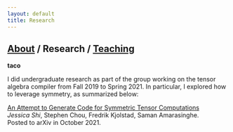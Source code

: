 ```yaml
---
layout: default
title: Research
---
```


## [About](https://jwshi21.github.io/) / Research / [Teaching](https://jwshi21.github.io/teaching.html)

**taco**

I did undergraduate research as part of the group working on the tensor algebra compiler from Fall 2019 to Spring 2021. In particular, I explored how to leverage symmetry, as summarized below:

[An Attempt to Generate Code for Symmetric Tensor Computations](https://arxiv.org/abs/2110.00186)  
_Jessica Shi_, Stephen Chou, Fredrik Kjolstad, Saman Amarasinghe.  
Posted to arXiv in October 2021. 
